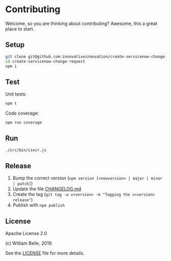 Contributing
============

Welcome, so you are thinking about contributing?
Awesome, this a great place to start.

Setup
-----

```bash
git clone git@github.com:innovativeinnovation/create-servicenow-change-request.git
cd create-servicenow-change-request
npm i
```

Test
----

Unit tests:

```bash
npm t
```

Code coverage:

```bash
npm run coverage
```

Run
---

```bash
./src/bin/csncr.js
```

Release
-------

1. Bump the correct version (`npm version [<newversion> | major | minor | patch]`)
1. Update the file [CHANGELOG.md](CHANGELOG.md)
1. Create the tag (`git tag -a v<version> -m "Tagging the v<version> release"`)
1. Publish with `npm publish`

License
-------

Apache License 2.0

(c) William Belle, 2019.

See the [LICENSE](LICENSE) file for more details.
